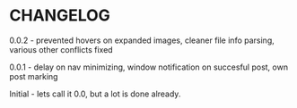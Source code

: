 CHANGELOG
====================

0.0.2 - prevented hovers on expanded images, cleaner file info parsing, various other conflicts fixed

0.0.1 - delay on nav minimizing, window notification on succesful post, own post marking

Initial - lets call it 0.0, but a lot is done already.
